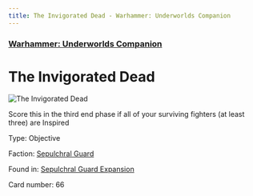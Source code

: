 ```yaml
---
title: The Invigorated Dead - Warhammer: Underworlds Companion
---
```


### [Warhammer: Underworlds Companion](https://guidokessels.github.io/wh-underworlds)

  

# The Invigorated Dead

![The Invigorated Dead](https://warhammerunderworlds.com/wp-content/uploads/sites/6/2017/12/066_ENG-The-Invigorated-Dead.png)

Score this in the third end phase if all of your surviving fighters (at least three) are Inspired

Type: Objective

Faction: [Sepulchral Guard](https://guidokessels.github.io/wh-underworlds/factions/sepulchral-guard)

Found in: [Sepulchral Guard Expansion](https://guidokessels.github.io/wh-underworlds/locations/sepulchral-guard-expansion)

Card number: 66
